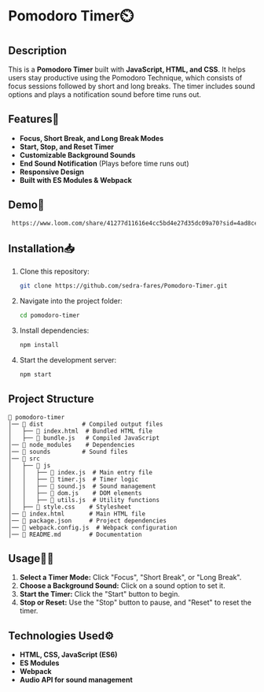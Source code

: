 # Pomodoro Timer⏲️

## Description
This is a **Pomodoro Timer** built with **JavaScript, HTML, and CSS**. It helps users stay productive using the Pomodoro Technique, which consists of focus sessions followed by short and long breaks. The timer includes sound options and plays a notification sound before time runs out.

## Features🌟
- **Focus, Short Break, and Long Break Modes**
- **Start, Stop, and Reset Timer**
- **Customizable Background Sounds**
- **End Sound Notification** (Plays before time runs out)
- **Responsive Design**
- **Built with ES Modules & Webpack**

## Demo🎥
  ```sh
   https://www.loom.com/share/41277d11616e4cc5bd4e27d35dc09a70?sid=4ad8ce94-d2b7-4656-9ff3-5b6d6fca4294
  ```

## Installation📥
1. Clone this repository:
   ```sh
   git clone https://github.com/sedra-fares/Pomodoro-Timer.git
   ```
2. Navigate into the project folder:
   ```sh
   cd pomodoro-timer
   ```
3. Install dependencies:
   ```sh
   npm install
   ```
4. Start the development server:
   ```sh
   npm start
   ```

## Project Structure
```
📂 pomodoro-timer
│── 📁 dist           # Compiled output files
│   ├── 📄 index.html  # Bundled HTML file
│   ├── 📄 bundle.js   # Compiled JavaScript
│── 📁 node_modules    # Dependencies
│── 📁 sounds         # Sound files
│── 📁 src
│   ├── 📁 js
│   │   ├── 📄 index.js  # Main entry file
│   │   ├── 📄 timer.js  # Timer logic
│   │   ├── 📄 sound.js  # Sound management
│   │   ├── 📄 dom.js    # DOM elements
│   │   ├── 📄 utils.js  # Utility functions
│   ├── 📄 style.css    # Stylesheet
│── 📄 index.html       # Main HTML file
│── 📄 package.json     # Project dependencies
│── 📄 webpack.config.js  # Webpack configuration
│── 📄 README.md        # Documentation
```

## Usage👩‍💻
1. **Select a Timer Mode:** Click "Focus", "Short Break", or "Long Break".
2. **Choose a Background Sound:** Click on a sound option to set it.
3. **Start the Timer:** Click the "Start" button to begin.
4. **Stop or Reset:** Use the "Stop" button to pause, and "Reset" to reset the timer.

## Technologies Used⚙️
- **HTML, CSS, JavaScript (ES6)**
- **ES Modules**
- **Webpack**
- **Audio API for sound management**
